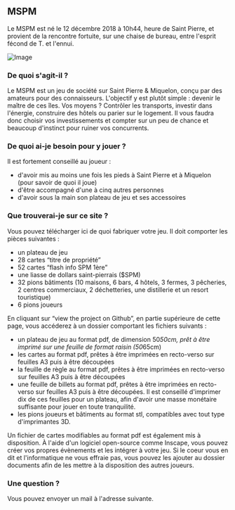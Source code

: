 ## MSPM

Le MSPM est né le 12 décembre 2018 à 10h44, heure de Saint Pierre, et provient de la rencontre fortuite, sur une chaise de bureau, entre l'esprit fécond de T. et l'ennui.

![Image](https://github.com/MSPM975/MSPM/blob/master/image%20dossier-01.png)

### De quoi s'agit-il ?

Le MSPM est un jeu de société sur Saint Pierre & Miquelon, conçu par des amateurs pour des connaisseurs. L'objectif y est plutôt simple : devenir le maître de ces îles. Vos moyens ? Contrôler les transports, investir dans l'énergie, construire des hôtels ou parier sur le logement. Il vous faudra donc choisir vos investissements et compter sur un peu de chance et beaucoup d'instinct pour ruiner vos concurrents.

### De quoi ai-je besoin pour y jouer ?

Il est fortement conseillé au joueur : 
- d'avoir mis au moins une fois les pieds à Saint Pierre et à Miquelon (pour savoir de quoi il joue)
- d'être accompagné d'une à cinq autres personnes
- d'avoir sous la main son plateau de jeu et ses accessoires

### Que trouverai-je sur ce site ?

Vous pouvez télécharger ici de quoi fabriquer votre jeu. Il doit comporter les pièces suivantes : 
- un plateau de jeu
- 28 cartes “titre de propriété”
- 52 cartes “flash info SPM 1ère”
- une liasse de dollars saint-pierrais ($SPM)
- 32 pions bâtiments (10 maisons, 6 bars, 4 hôtels, 3 fermes, 3 pêcheries, 2 centres commerciaux, 2 déchetteries, une distillerie et un resort touristique)
- 6 pions joueurs

En cliquant sur “view the project on Github”, en partie supérieure de cette page, vous accéderez à un dossier comportant les fichiers suivants :
- un plateau de jeu au format pdf, de dimension 50*50cm, prêt à être imprimé sur une feuille de format raisin (50*65cm)
- les cartes au format pdf, prêtes à être imprimées en recto-verso sur feuilles A3 puis à être découpées
- la feuille de règle au format pdf, prêtes à être imprimées en recto-verso sur feuilles A3 puis à être découpées
- une feuille de billets au format pdf, prêtes à être imprimées en recto-verso sur feuilles A3 puis à être découpées. Il est conseillé d'imprimer dix de ces feuilles pour un plateau, afin d'avoir une masse monétaire suffisante pour jouer en toute tranquilité.
- les pions joueurs et bâtiments au format stl, compatibles avec tout type d'imprimantes 3D.

Un fichier de cartes modifiables au format pdf est également mis à disposition. À l'aide d'un logiciel open-source comme Inscape, vous pouvez créer vos propres évènements et les intégrer à votre jeu. Si le coeur vous en dit et l'informatique ne vous effraie pas, vous pouvez les ajouter au dossier documents afin de les mettre à la disposition des autres joueurs.

### Une question ?

Vous pouvez envoyer un mail à l'adresse suivante.
